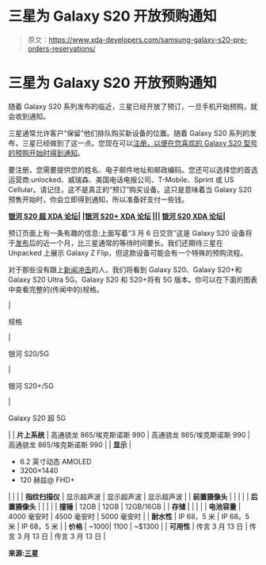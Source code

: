 # 三星为 Galaxy S20 开放预购通知

> 原文：<https://www.xda-developers.com/samsung-galaxy-s20-pre-orders-reservations/>

# 三星为 Galaxy S20 开放预购通知

随着 Galaxy S20 系列发布的临近，三星已经开放了预订，一旦手机开始预购，就会收到通知。

三星通常允许客户“保留”他们排队购买新设备的位置。随着 Galaxy S20 系列的发布，三星已经做到了这一点。您现在可以[注册，以便在您喜欢的 Galaxy S20 型号的预购开始时得到通知](https://shop-links.co/link/?exclusive=1&publisher_slug=xda&article_name=Samsung+opens+up+pre-order+notifications+for+the+Galaxy+S20&article_url=https%3A%2F%2Fwww.xda-developers.com%2Fsamsung-galaxy-s20-pre-orders-reservations%2F&u1=UUxdaUeUpU27216&url=https%3A%2F%2Fwww.samsung.com%2Fus%2Fsmartphones%2Freserve%2F&ourl=https%3A%2F%2Fwww.samsung.com%2Fus%2Fmobile%2Freserve%2F)。

要注册，您需要提供您的姓名、电子邮件地址和邮政编码。您还可以选择您的首选运营商:unlocked、威瑞森、美国电话电报公司、T-Mobile、Sprint 或 US Cellular。请记住，这不是真正的“预订”购买设备。这只是意味着当 Galaxy S20 预售开始时，你会立即得到通知，所以准备好支付一些钱。

**[银河 S20 超 XDA 论坛](https://forum.xda-developers.com/galaxy-s20-ultra)| |[银河 S20+ XDA 论坛](https://forum.xda-developers.com/galaxy-s20-plus) ||| [银河 S20 XDA 论坛](https://forum.xda-developers.com/galaxy-s20)|**

预订页面上有一条有趣的信息:上面写着“3 月 6 日交货”这是 Galaxy S20 设备将于[发布](https://www.xda-developers.com/samsung-unpacked-2020-promo-galaxy-s20-launch/)后的近一个月，比三星通常的等待时间要长。我们还期待三星在 Unpacked 上展示 Galaxy Z Flip，但这款设备可能会有一个特殊的预购流程。

对于那些没有跟上[新闻冲击](https://www.xda-developers.com/samsung-galaxy-s20-plus-ultra-5g-leaks-rumors-specs-features/)的人，我们将看到 Galaxy S20、Galaxy S20+和 Galaxy S20 Ultra 5G。Galaxy S20 和 S20+将有 5G 版本。你可以在下面的图表中查看完整的(传闻中的)规格。

| 

规格

 | 

银河 S20/5G

 | 

银河 S20+/5G

 | 

Galaxy S20 超 5G

 |
| **片上系统** | 高通骁龙 865/埃克斯诺斯 990 | 高通骁龙 865/埃克斯诺斯 990 | 高通骁龙 865/埃克斯诺斯 990 |
| **显示** | 

*   6.2 英寸动态 AMOLED
*   3200×1440
*   120 赫兹@ FHD+

 |  |  |
| **指纹扫描仪** | 显示超声波 | 显示超声波 | 显示超声波 |
| **前置摄像头** |  |  |  |
| **后置摄像头** |  |  |  |
| **撞锤** | 12GB | 12GB | 12GB/16GB |
| **存储** |  |  |  |
| **电池容量** | 4000 毫安时 | 4500 毫安时 | 5000 毫安时 |
| **耐水性** | IP 68，5 米 | IP 68。5 米 | IP 68，5 米 |
| **价格** | ~$1000 | ~$1100 | ~$1300 |
| **可用性** | 传言 3 月 13 日 | 传言 3 月 13 日 | 传言 3 月 13 日 |

**来源:[三星](https://shop-links.co/link/?exclusive=1&publisher_slug=xda&article_name=Samsung+opens+up+pre-order+notifications+for+the+Galaxy+S20&article_url=https%3A%2F%2Fwww.xda-developers.com%2Fsamsung-galaxy-s20-pre-orders-reservations%2F&u1=UUxdaUeUpU27216&url=https%3A%2F%2Fwww.samsung.com%2Fus%2Fsmartphones%2Freserve%2F&ourl=https%3A%2F%2Fwww.samsung.com%2Fus%2Fmobile%2Freserve%2F)**
